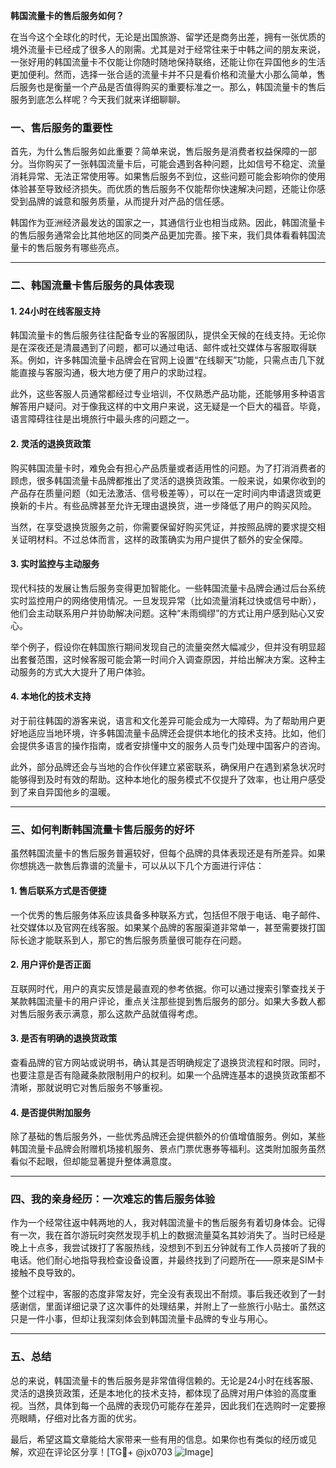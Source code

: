 **韩国流量卡的售后服务如何？**

在当今这个全球化的时代，无论是出国旅游、留学还是商务出差，拥有一张优质的境外流量卡已经成了很多人的刚需。尤其是对于经常往来于中韩之间的朋友来说，一张好用的韩国流量卡不仅能让你随时随地保持联络，还能让你在异国他乡的生活更加便利。然而，选择一张合适的流量卡并不只是看价格和流量大小那么简单，售后服务也是衡量一个产品是否值得购买的重要标准之一。那么，韩国流量卡的售后服务到底怎么样呢？今天我们就来详细聊聊。

### **一、售后服务的重要性**

首先，为什么售后服务如此重要？简单来说，售后服务是消费者权益保障的一部分。当你购买了一张韩国流量卡后，可能会遇到各种问题，比如信号不稳定、流量消耗异常、无法正常使用等。如果售后服务不到位，这些问题可能会影响你的使用体验甚至导致经济损失。而优质的售后服务不仅能帮你快速解决问题，还能让你感受到品牌的诚意和服务质量，从而提升对产品的信任感。

韩国作为亚洲经济最发达的国家之一，其通信行业也相当成熟。因此，韩国流量卡的售后服务通常会比其他地区的同类产品更加完善。接下来，我们具体看看韩国流量卡的售后服务有哪些亮点。

---

### **二、韩国流量卡售后服务的具体表现**

#### **1. 24小时在线客服支持**

韩国流量卡的售后服务往往配备专业的客服团队，提供全天候的在线支持。无论你是在深夜还是清晨遇到了问题，都可以通过电话、邮件或社交媒体与客服取得联系。例如，许多韩国流量卡品牌会在官网上设置“在线聊天”功能，只需点击几下就能直接与客服沟通，极大地方便了用户的求助过程。

此外，这些客服人员通常都经过专业培训，不仅熟悉产品功能，还能够用多种语言解答用户疑问。对于像我这样的中文用户来说，这无疑是一个巨大的福音。毕竟，语言障碍往往是出境旅行中最头疼的问题之一。

#### **2. 灵活的退换货政策**

购买韩国流量卡时，难免会有担心产品质量或者适用性的问题。为了打消消费者的顾虑，很多韩国流量卡品牌都推出了灵活的退换货政策。一般来说，如果你收到的产品存在质量问题（如无法激活、信号极差等），可以在一定时间内申请退货或更换新的卡片。有些品牌甚至允许无理由退换货，进一步降低了用户的购买风险。

当然，在享受退换货服务之前，你需要保留好购买凭证，并按照品牌的要求提交相关证明材料。不过总体而言，这样的政策确实为用户提供了额外的安全保障。

#### **3. 实时监控与主动服务**

现代科技的发展让售后服务变得更加智能化。一些韩国流量卡品牌会通过后台系统实时监控用户的网络使用情况。一旦发现异常（比如流量消耗过快或信号中断），他们会主动联系用户并协助解决问题。这种“未雨绸缪”的方式让用户感到贴心又安心。

举个例子，假设你在韩国旅行期间发现自己的流量突然大幅减少，但并没有明显超出套餐范围，这时候客服可能会第一时间介入调查原因，并给出解决方案。这种主动服务的方式大大提升了用户体验。

#### **4. 本地化的技术支持**

对于前往韩国的游客来说，语言和文化差异可能会成为一大障碍。为了帮助用户更好地适应当地环境，许多韩国流量卡品牌还会提供本地化的技术支持。比如，他们会提供多语言的操作指南，或者安排懂中文的服务人员专门处理中国客户的咨询。

此外，部分品牌还会与当地的合作伙伴建立紧密联系，确保用户在遇到紧急状况时能够得到及时有效的帮助。这种本地化的服务模式不仅提升了效率，也让用户感受到了来自异国他乡的温暖。

---

### **三、如何判断韩国流量卡售后服务的好坏**

虽然韩国流量卡的售后服务普遍较好，但每个品牌的具体表现还是有所差异。如果你想挑选一款售后靠谱的流量卡，可以从以下几个方面进行评估：

#### **1. 售后联系方式是否便捷**

一个优秀的售后服务体系应该具备多种联系方式，包括但不限于电话、电子邮件、社交媒体以及官网在线客服。如果某个品牌的客服渠道非常单一，甚至需要拨打国际长途才能联系到人，那它的售后服务质量很可能存在问题。

#### **2. 用户评价是否正面**

互联网时代，用户的真实反馈是最直观的参考依据。你可以通过搜索引擎查找关于某款韩国流量卡的用户评论，重点关注那些提到售后服务的部分。如果大多数人都对售后服务表示满意，那么这款产品就值得考虑。

#### **3. 是否有明确的退换货政策**

查看品牌的官方网站或说明书，确认其是否明确规定了退换货流程和时限。同时，也要注意是否有隐藏条款限制用户的权利。如果一个品牌连基本的退换货政策都不清晰，那就说明它对售后服务不够重视。

#### **4. 是否提供附加服务**

除了基础的售后服务外，一些优秀品牌还会提供额外的价值增值服务。例如，某些韩国流量卡品牌会附赠机场接机服务、景点门票优惠券等福利。这类附加服务虽然看似不起眼，但却能显著提升整体满意度。

---

### **四、我的亲身经历：一次难忘的售后服务体验**

作为一个经常往返中韩两地的人，我对韩国流量卡的售后服务有着切身体会。记得有一次，我在首尔游玩时突然发现手机上的数据流量莫名其妙消失了。当时已经是晚上十点多，我尝试拨打了客服热线，没想到不到五分钟就有工作人员接听了我的电话。他们耐心地指导我检查设备设置，并最终找到了问题所在——原来是SIM卡接触不良导致的。

整个过程中，客服的态度非常友好，完全没有表现出不耐烦。事后我还收到了一封感谢信，里面详细记录了这次事件的处理结果，并附上了一些旅行小贴士。虽然这只是一件小事，但却让我深刻体会到韩国流量卡品牌的专业与用心。

---

### **五、总结**

总的来说，韩国流量卡的售后服务是非常值得信赖的。无论是24小时在线客服、灵活的退换货政策，还是本地化的技术支持，都体现了品牌对用户体验的高度重视。当然，具体到每一个品牌的表现仍可能存在差异，因此我们在选购时一定要擦亮眼睛，仔细对比各方面的优劣。

最后，希望这篇文章能给大家带来一些有用的信息。如果你也有类似的经历或见解，欢迎在评论区分享！[TG💪+ @jx0703 ![Image](https://github.com/user-attachments/assets/dbca1d08-cadb-493c-b0ec-ad6f7a83f270)]